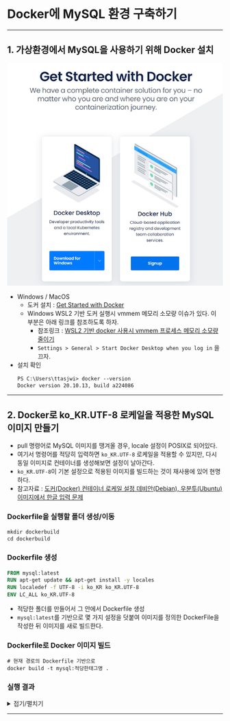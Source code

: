 # Docker에 MySQL 환경 구축하기

---

## 1. 가상환경에서 MySQL을 사용하기 위해 Docker 설치

![dockerInstall](img/dockerInstall.jpg)

- Windows / MacOS
    - 도커 설치 : [Get Started with Docker](https://www.docker.com/get-started/) 
    - Windows WSL2 기반 도커 실행시 vmmem 메모리 소모량 이슈가 있다. 이 부분은 아래 링크를 참조하도록 하자.
        - 참조링크 : [WSL2 기반 docker 사용시 vmmem 프로세스 메모리 소모량 줄이기](https://meaownworld.tistory.com/160)
        - `Settings > General > Start Docker Desktop when you log in` 을 끄자.
- 설치 확인
  ```shell
  PS C:\Users\ttasjwi> docker --version
  Docker version 20.10.13, build a224086
  ```

---

## 2. Docker로 ko_KR.UTF-8 로케일을 적용한 MySQL 이미지 만들기
- pull 명령어로 MySQL 이미지를 땡겨올 경우, locale 설정이 POSIX로 되어있다.
- 여기서 명령어를 적당히 입력하면 `ko_KR.UTF-8` 로케일을 적용할 수 있지만, 다시 동일 이미지로 컨테이너를 생성해보면 설정이 날아간다.
- `ko_KR.UTF-8`이 기본 설정으로 적용된 이미지를 빌드하는 것이 재사용에 있어 현명하다.
- 참고자료 : [도커(Docker) 컨테이너 로케일 설정 데비안(Debian), 우분투(Ubuntu) 이미지에서 한글 입력 문제](https://www.44bits.io/ko/post/setup_linux_locale_on_ubuntu_and_debian_container#%EB%93%A4%EC%96%B4%EA%B0%80%EB%A9%B0-%EC%BB%A8%ED%85%8C%EC%9D%B4%EB%84%88%EC%99%80-%EB%A6%AC%EB%88%85%EC%8A%A4-%EB%A1%9C%EC%BC%80%EC%9D%BC-%EC%84%A4%EC%A0%95)

### Dockerfile을 실행할 폴더 생성/이동
```shell
mkdir dockerbuild
cd dockerbuild
```

### Dockerfile 생성
```dockerfile
FROM mysql:latest
RUN apt-get update && apt-get install -y locales
RUN localedef -f UTF-8 -i ko_KR ko_KR.UTF-8
ENV LC_ALL ko_KR.UTF-8
```
- 적당한 폴더를 만들어서 그 안에서 Dockerfile 생성
- `mysql:latest`를 기반으로 몇 가지 설정을 덧붙여 이미지를 정의한 DockerFile을 작성한 뒤 이미지를 새로 빌드한다.

### Dockerfile로 Docker 이미지 빌드
```shell
# 현재 경로의 Dockerfile 기반으로 
docker build -t mysql:적당한태그명 .
```

### 실행 결과

<details>
<summary>접기/펼치기</summary>
<div markdown="1">

```shell
docker run -it mysql:ttasjwi bash
root@410ca2fa6632:/# locale
```
![UTF-8_MySQL_Image.jpg](img/UTF-8_MySQL_Image.jpg)

- 실제로 해당 이미지로 도커 컨테이너를 실행했을 때 locale 설정이 ko_KR.UTF-8로 된 MySQL 이미지가 빌드된 것을 확인할 수 있다.
- 해당 이미지를 기반으로 컨테이너를 실행했을 때 터미널에서 한글을 입력할 수 있다.

</div>
</details>

---
